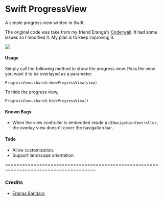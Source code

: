 Swift ProgressView
==================

A simple progress view written in Swift.

The original code was take from my friend Eranga's [Coderwall](https://coderwall.com/p/su1t1a). It had some issues so I modified it. My plan is to keep improving it.

![](http://i.imgur.com/6yF2c46.png)

#### Usage
Simply call the following method to show the progress view. Pass the view you want it to be overlayed as a parameter.

```
ProgressView.shared.showProgressView(view)
```
To hide the progress view,

```
ProgressView.shared.hideProgressView()
```


#### Known Bugs
* When the view controller is embedded inside a `UINavigationController`, the overlay view doesn't cover the navigation bar.

#### Todo
* Allow customization.
* Support landscape orientation.


======================================================================================
### Credits

* [Eranga Bandara](https://coderwall.com/itseranga)

